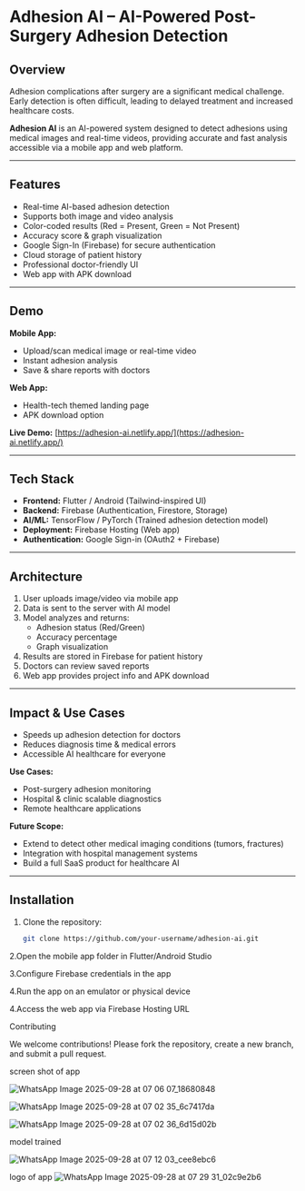 # Adhesion AI – AI-Powered Post-Surgery Adhesion Detection

## Overview
Adhesion complications after surgery are a significant medical challenge. Early detection is often difficult, leading to delayed treatment and increased healthcare costs.  

**Adhesion AI** is an AI-powered system designed to detect adhesions using medical images and real-time videos, providing accurate and fast analysis accessible via a mobile app and web platform.

---

## Features
- Real-time AI-based adhesion detection
- Supports both image and video analysis
- Color-coded results (Red = Present, Green = Not Present)
- Accuracy score & graph visualization
- Google Sign-In (Firebase) for secure authentication
- Cloud storage of patient history
- Professional doctor-friendly UI
- Web app with APK download

---

## Demo

**Mobile App:**
- Upload/scan medical image or real-time video
- Instant adhesion analysis
- Save & share reports with doctors

**Web App:**
- Health-tech themed landing page
- APK download option

**Live Demo:** [https://adhesion-ai.netlify.app/](https://adhesion-ai.netlify.app/)

---

## Tech Stack
- **Frontend:** Flutter / Android (Tailwind-inspired UI)
- **Backend:** Firebase (Authentication, Firestore, Storage)
- **AI/ML:** TensorFlow / PyTorch (Trained adhesion detection model)
- **Deployment:** Firebase Hosting (Web app)
- **Authentication:** Google Sign-in (OAuth2 + Firebase)

---

## Architecture
1. User uploads image/video via mobile app  
2. Data is sent to the server with AI model  
3. Model analyzes and returns:  
   - Adhesion status (Red/Green)  
   - Accuracy percentage  
   - Graph visualization  
4. Results are stored in Firebase for patient history  
5. Doctors can review saved reports  
6. Web app provides project info and APK download  

---

## Impact & Use Cases
- Speeds up adhesion detection for doctors  
- Reduces diagnosis time & medical errors  
- Accessible AI healthcare for everyone  

**Use Cases:**  
- Post-surgery adhesion monitoring  
- Hospital & clinic scalable diagnostics  
- Remote healthcare applications  

**Future Scope:**  
- Extend to detect other medical imaging conditions (tumors, fractures)  
- Integration with hospital management systems  
- Build a full SaaS product for healthcare AI  

---

## Installation
1. Clone the repository:  
   ```bash
   git clone https://github.com/your-username/adhesion-ai.git
2.Open the mobile app folder in Flutter/Android Studio

3.Configure Firebase credentials in the app

4.Run the app on an emulator or physical device

4.Access the web app via Firebase Hosting URL

Contributing

We welcome contributions! Please fork the repository, create a new branch, and submit a pull request.

screen shot of app 


![WhatsApp Image 2025-09-28 at 07 06 07_18680848](https://github.com/user-attachments/assets/00a28e53-eba7-48c7-b604-54bd23472d12)

![WhatsApp Image 2025-09-28 at 07 02 35_6c7417da](https://github.com/user-attachments/assets/a1051029-c415-4ff6-8fc0-f022ef6f6378)

![WhatsApp Image 2025-09-28 at 07 02 36_6d15d02b](https://github.com/user-attachments/assets/d9418dd7-8b2b-4d81-97e5-cff94ebdb993)


model trained

![WhatsApp Image 2025-09-28 at 07 12 03_cee8ebc6](https://github.com/user-attachments/assets/065abb29-e51e-4db6-a93c-56c13a0b26b9)

logo of app
![WhatsApp Image 2025-09-28 at 07 29 31_02c9e2b6](https://github.com/user-attachments/assets/d0f82ab8-d76f-4ef2-b46f-8cf39696fdc2)















